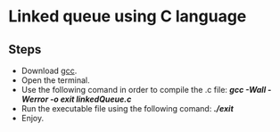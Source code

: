 # Linked queue using C language

## Steps

* Download [gcc](https://gcc.gnu.org/install/binaries.html).
* Open the terminal.
* Use the following comand in order to compile the .c file: ***gcc -Wall -Werror -o exit linkedQueue.c***
* Run the executable file using the following comand: ***./exit***
* Enjoy.